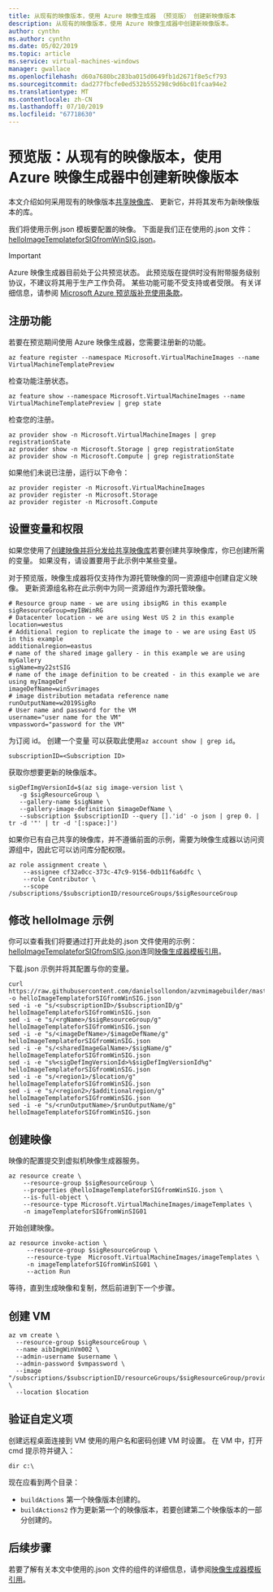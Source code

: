 ```yaml
---
title: 从现有的映像版本，使用 Azure 映像生成器 （预览版） 创建新映像版本
description: 从现有的映像版本，使用 Azure 映像生成器中创建新映像版本。
author: cynthn
ms.author: cynthn
ms.date: 05/02/2019
ms.topic: article
ms.service: virtual-machines-windows
manager: gwallace
ms.openlocfilehash: d60a7680bc283ba015d0649fb1d2671f8e5cf793
ms.sourcegitcommit: dad277fbcfe0ed532b555298c9d6bc01fcaa94e2
ms.translationtype: MT
ms.contentlocale: zh-CN
ms.lasthandoff: 07/10/2019
ms.locfileid: "67718630"
---
```

# <a name="preview-create-a-new-image-version-from-an-existing-image-version-using-azure-image-builder"></a>预览版：从现有的映像版本，使用 Azure 映像生成器中创建新映像版本

本文介绍如何采用现有的映像版本[共享映像库](shared-image-galleries.md)、 更新它，并将其发布为新映像版本的库。

我们将使用示例.json 模板要配置的映像。 下面是我们正在使用的.json 文件： [helloImageTemplateforSIGfromWinSIG.json](https://raw.githubusercontent.com/danielsollondon/azvmimagebuilder/master/quickquickstarts/8_Creating_a_Custom_Win_Shared_Image_Gallery_Image_from_SIG/helloImageTemplateforSIGfromWinSIG.json)。 

> [!IMPORTANT]
> Azure 映像生成器目前处于公共预览状态。
> 此预览版在提供时没有附带服务级别协议，不建议将其用于生产工作负荷。 某些功能可能不受支持或者受限。 有关详细信息，请参阅 [Microsoft Azure 预览版补充使用条款](https://azure.microsoft.com/support/legal/preview-supplemental-terms/)。

## <a name="register-the-features"></a>注册功能
若要在预览期间使用 Azure 映像生成器，您需要注册新的功能。

```azurecli-interactive
az feature register --namespace Microsoft.VirtualMachineImages --name VirtualMachineTemplatePreview
```

检查功能注册状态。

```azurecli-interactive
az feature show --namespace Microsoft.VirtualMachineImages --name VirtualMachineTemplatePreview | grep state
```

检查您的注册。

```azurecli-interactive
az provider show -n Microsoft.VirtualMachineImages | grep registrationState
az provider show -n Microsoft.Storage | grep registrationState
az provider show -n Microsoft.Compute | grep registrationState
```

如果他们未说已注册，运行以下命令：

```azurecli-interactive
az provider register -n Microsoft.VirtualMachineImages
az provider register -n Microsoft.Storage
az provider register -n Microsoft.Compute
```


## <a name="set-variables-and-permissions"></a>设置变量和权限

如果您使用了[创建映像并将分发给共享映像库](image-builder-gallery.md)若要创建共享映像库，你已创建所需的变量。 如果没有，请设置要用于此示例中某些变量。

对于预览版，映像生成器将仅支持作为源托管映像的同一资源组中创建自定义映像。 更新资源组名称在此示例中为同一资源组作为源托管映像。

```azurecli-interactive
# Resource group name - we are using ibsigRG in this example
sigResourceGroup=myIBWinRG
# Datacenter location - we are using West US 2 in this example
location=westus
# Additional region to replicate the image to - we are using East US in this example
additionalregion=eastus
# name of the shared image gallery - in this example we are using myGallery
sigName=my22stSIG
# name of the image definition to be created - in this example we are using myImageDef
imageDefName=winSvrimages
# image distribution metadata reference name
runOutputName=w2019SigRo
# User name and password for the VM
username="user name for the VM"
vmpassword="password for the VM"
```

为订阅 id。 创建一个变量 可以获取此使用`az account show | grep id`。

```azurecli-interactive
subscriptionID=<Subscription ID>
```

获取你想要更新的映像版本。

```azurecli-interactive
sigDefImgVersionId=$(az sig image-version list \
   -g $sigResourceGroup \
   --gallery-name $sigName \
   --gallery-image-definition $imageDefName \
   --subscription $subscriptionID --query [].'id' -o json | grep 0. | tr -d '"' | tr -d '[:space:]')
```


如果你已有自己共享的映像库，并不遵循前面的示例，需要为映像生成器以访问资源组中，因此它可以访问库分配权限。


```azurecli-interactive
az role assignment create \
    --assignee cf32a0cc-373c-47c9-9156-0db11f6a6dfc \
    --role Contributor \
    --scope /subscriptions/$subscriptionID/resourceGroups/$sigResourceGroup
```


## <a name="modify-helloimage-example"></a>修改 helloImage 示例
你可以查看我们将要通过打开此处的.json 文件使用的示例： [helloImageTemplateforSIGfromSIG.json](https://raw.githubusercontent.com/danielsollondon/azvmimagebuilder/master/quickquickstarts/8_Creating_a_Custom_Linux_Shared_Image_Gallery_Image_from_SIG/helloImageTemplateforSIGfromSIG.json)连同[映像生成器模板引用](../linux/image-builder-json.md?toc=%2fazure%2fvirtual-machines%2fwindows%2ftoc.json)。 


下载.json 示例并将其配置与你的变量。 

```azurecli-interactive
curl https://raw.githubusercontent.com/danielsollondon/azvmimagebuilder/master/quickquickstarts/8_Creating_a_Custom_Win_Shared_Image_Gallery_Image_from_SIG/helloImageTemplateforSIGfromWinSIG.json -o helloImageTemplateforSIGfromWinSIG.json
sed -i -e "s/<subscriptionID>/$subscriptionID/g" helloImageTemplateforSIGfromWinSIG.json
sed -i -e "s/<rgName>/$sigResourceGroup/g" helloImageTemplateforSIGfromWinSIG.json
sed -i -e "s/<imageDefName>/$imageDefName/g" helloImageTemplateforSIGfromWinSIG.json
sed -i -e "s/<sharedImageGalName>/$sigName/g" helloImageTemplateforSIGfromWinSIG.json
sed -i -e "s%<sigDefImgVersionId>%$sigDefImgVersionId%g" helloImageTemplateforSIGfromWinSIG.json
sed -i -e "s/<region1>/$location/g" helloImageTemplateforSIGfromWinSIG.json
sed -i -e "s/<region2>/$additionalregion/g" helloImageTemplateforSIGfromWinSIG.json
sed -i -e "s/<runOutputName>/$runOutputName/g" helloImageTemplateforSIGfromWinSIG.json
```

## <a name="create-the-image"></a>创建映像

映像的配置提交到虚拟机映像生成器服务。

```azurecli-interactive
az resource create \
    --resource-group $sigResourceGroup \
    --properties @helloImageTemplateforSIGfromWinSIG.json \
    --is-full-object \
    --resource-type Microsoft.VirtualMachineImages/imageTemplates \
    -n imageTemplateforSIGfromWinSIG01
```

开始创建映像。

```azurecli-interactive
az resource invoke-action \
     --resource-group $sigResourceGroup \
     --resource-type  Microsoft.VirtualMachineImages/imageTemplates \
     -n imageTemplateforSIGfromWinSIG01 \
     --action Run 
```

等待，直到生成映像和复制，然后前进到下一个步骤。


## <a name="create-the-vm"></a>创建 VM

```azurecli-interactive
az vm create \
  --resource-group $sigResourceGroup \
  --name aibImgWinVm002 \
  --admin-username $username \
  --admin-password $vmpassword \
  --image "/subscriptions/$subscriptionID/resourceGroups/$sigResourceGroup/providers/Microsoft.Compute/galleries/$sigName/images/$imageDefName/versions/latest" \
  --location $location
```

## <a name="verify-the-customization"></a>验证自定义项
创建远程桌面连接到 VM 使用的用户名和密码创建 VM 时设置。 在 VM 中，打开 cmd 提示符并键入：

```console
dir c:\
```

现在应看到两个目录：
- `buildActions` 第一个映像版本创建的。
- `buildActions2` 作为更新第一个的映像版本，若要创建第二个映像版本的一部分创建的。


## <a name="next-steps"></a>后续步骤

若要了解有关本文中使用的.json 文件的组件的详细信息，请参阅[映像生成器模板引用](../linux/image-builder-json.md?toc=%2fazure%2fvirtual-machines%2fwindows%2ftoc.json)。